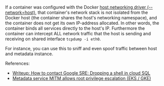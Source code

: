 If a container was configured with the Docker [host networking driver (--network=host)](https://docs.docker.com/network/host/), that container's network stack is not isolated from the Docker host (the container shares the host's networking namespace), and the container does not get its own IP-address allocated. In other words, the container binds all services directly to the host's IP. Furthermore the container can intercept ALL network traffic that the host is sending and receiving on shared interface `tcpdump -i eth0`.

For instance, you can use this to sniff and even spoof traffic between host and metadata instance.

References:

- [Writeup: How to contact Google SRE: Dropping a shell in cloud SQL](https://offensi.com/2020/08/18/how-to-contact-google-sre-dropping-a-shell-in-cloud-sql/)
- [Metadata service MITM allows root privilege escalation (EKS / GKE)](https://blog.champtar.fr/Metadata_MITM_root_EKS_GKE/)
